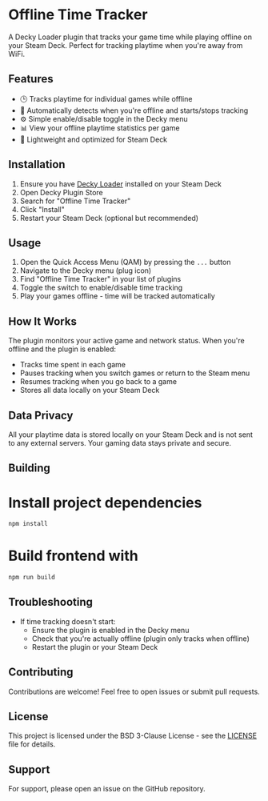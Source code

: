# Offline Time Tracker

A Decky Loader plugin that tracks your game time while playing offline on your Steam Deck. Perfect for tracking playtime when you're away from WiFi.

## Features

- 🕒 Tracks playtime for individual games while offline
- 🔄 Automatically detects when you're offline and starts/stops tracking
- ⚙️ Simple enable/disable toggle in the Decky menu
- 📊 View your offline playtime statistics per game
- 🔋 Lightweight and optimized for Steam Deck

## Installation

1. Ensure you have [Decky Loader](https://github.com/SteamDeckHomebrew/decky-loader) installed on your Steam Deck
2. Open Decky Plugin Store
3. Search for "Offline Time Tracker"
4. Click "Install"
5. Restart your Steam Deck (optional but recommended)

## Usage

1. Open the Quick Access Menu (QAM) by pressing the `...` button
2. Navigate to the Decky menu (plug icon)
3. Find "Offline Time Tracker" in your list of plugins
4. Toggle the switch to enable/disable time tracking
5. Play your games offline - time will be tracked automatically

## How It Works

The plugin monitors your active game and network status. When you're offline and the plugin is enabled:

- Tracks time spent in each game
- Pauses tracking when you switch games or return to the Steam menu
- Resumes tracking when you go back to a game
- Stores all data locally on your Steam Deck

## Data Privacy

All your playtime data is stored locally on your Steam Deck and is not sent to any external servers. Your gaming data stays private and secure.

## Building
# Install project dependencies  
```bash
npm install
```

# Build frontend with 
``` bash
npm run build
```

## Troubleshooting

- If time tracking doesn't start:
  - Ensure the plugin is enabled in the Decky menu
  - Check that you're actually offline (plugin only tracks when offline)
  - Restart the plugin or your Steam Deck

## Contributing

Contributions are welcome! Feel free to open issues or submit pull requests.

## License

This project is licensed under the BSD 3-Clause License - see the [LICENSE](LICENSE) file for details.

## Support

For support, please open an issue on the GitHub repository.
